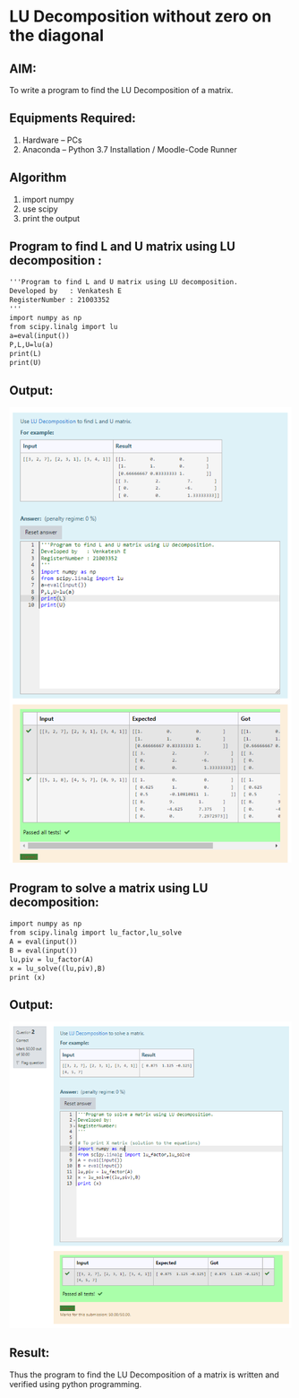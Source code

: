 # LU Decomposition without zero on the diagonal
## AIM:
To write a program to find the LU Decomposition of a matrix.
## Equipments Required:
1. Hardware – PCs
2. Anaconda – Python 3.7 Installation / Moodle-Code Runner
## Algorithm
1. import numpy 
2. use scipy
3. print the output 
## Program to find L and U matrix using LU decomposition :
~~~
'''Program to find L and U matrix using LU decomposition.
Developed by   : Venkatesh E 
RegisterNumber : 21003352
'''
import numpy as np
from scipy.linalg import lu
a=eval(input())
P,L,U=lu(a)
print(L)
print(U)
~~~
## Output:
![lu decomposition](Capture.jpg)
## Program to solve a matrix using LU decomposition:
~~~
import numpy as np
from scipy.linalg import lu_factor,lu_solve
A = eval(input())
B = eval(input())
lu,piv = lu_factor(A)
x = lu_solve((lu,piv),B)
print (x)
~~~
## Output:
![lu decomposition](Capture1.jpg)
## Result:
Thus the program to find the LU Decomposition of a matrix is written and verified using python programming.

